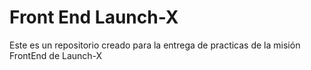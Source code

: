 # Front End Launch-X
Este es un repositorio creado para la entrega de practicas de la misión FrontEnd de Launch-X
